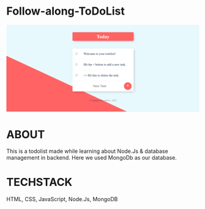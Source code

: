 # Follow-along-ToDoList

![](public/images/homepage.png)

# ABOUT
This is a todolist made while learning about Node.Js & database management in backend. Here we used MongoDb as our database.

# TECHSTACK
HTML, CSS, JavaScript, Node.Js, MongoDB
